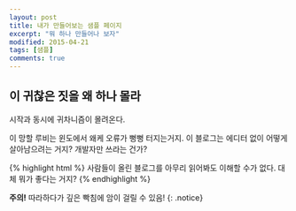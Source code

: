 ```yaml
---
layout: post
title: 내가 만들어보는 샘플 페이지
excerpt: "뭐 하나 만들어나 보자"
modified: 2015-04-21
tags: [샘플]
comments: true
---
```


## 이 귀찮은 짓을 왜 하나 몰라

시작과 동시에 귀차니즘이 몰려온다.

이 망할 루비는 윈도에서 왜케 오류가 뻥뻥 터지는거지.
이 블로그는 에디터 없이 어떻게 살아남으려는 거지?
개발자만 쓰라는 건가?


{% highlight html %}
사람들이 올린 블로그를 아무리 읽어봐도 이해할 수가 없다. 
대체 뭐가 좋다는 거지?
{% endhighlight %}


**주의!** 따라하다가 깊은 빡침에 암이 걸릴 수 있음!
{: .notice}

